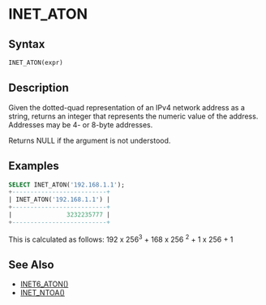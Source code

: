 # INET_ATON

## Syntax

```sql
INET_ATON(expr)
```

## Description

Given the dotted-quad representation of an IPv4 network address as a string,
returns an integer that represents the numeric value of the address.
Addresses may be 4- or 8-byte addresses.

Returns NULL if the argument is not understood.

## Examples

```sql
SELECT INET_ATON('192.168.1.1');
+--------------------------+
| INET_ATON('192.168.1.1') |
+--------------------------+
|               3232235777 |
+--------------------------+
```

This is calculated as follows: 192 x 256<sup>3</sup> + 168 x 256 <sup>2</sup> + 1 x 256 + 1

## See Also

- [INET6_ATON()](/built-in-functions/secondary-functions/miscellaneous-functions/inet6_aton)
- [INET_NTOA()](/built-in-functions/secondary-functions/miscellaneous-functions/inet_ntoa)
